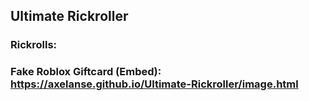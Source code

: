 ## Ultimate Rickroller
### Rickrolls:
### Fake Roblox Giftcard (Embed): https://axelanse.github.io/Ultimate-Rickroller/image.html

